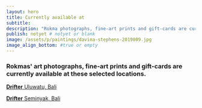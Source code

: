 ```yaml
---
layout: hero
title: Currently available at
subtitle:
description: "Rokma photographs, fine-art prints and gift-cards are currently available at these selected locations. Here is a list complete with map links."
publish: notyet # notyet or blank
image: /assets/p/paintings/davina-stephens-2019009.jpg
image_align_bottom: #true or empty
---
```


### Rokmas' art photographs, fine-art prints and gift-cards are currently available at these selected locations.

[**Drifter** Uluwatu, Bali](https://goo.gl/maps/RuVD95bKYHs)

[**Drifter** Seminyak, Bali](https://goo.gl/maps/oUjeNchF1E32)
